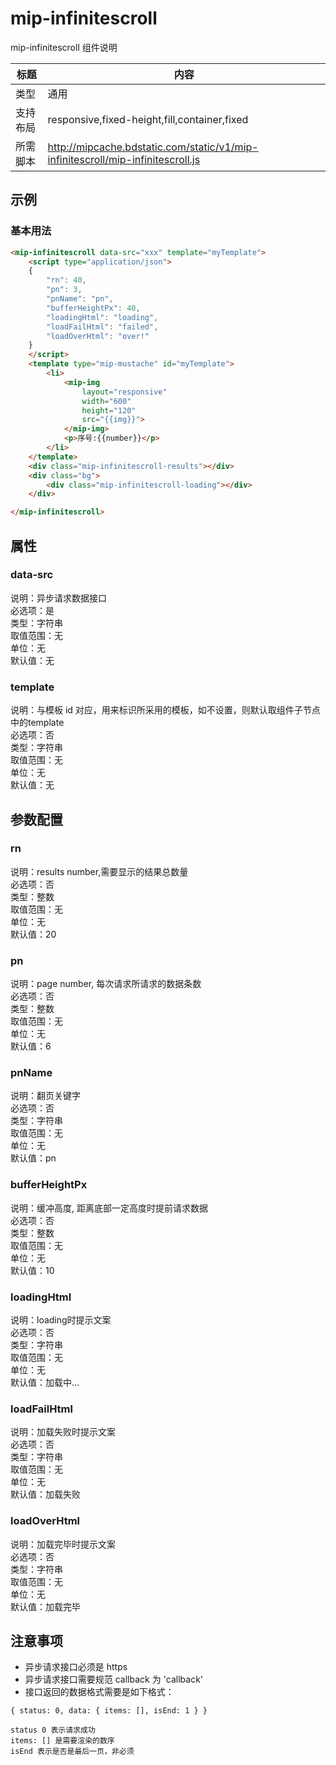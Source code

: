 # mip-infinitescroll

mip-infinitescroll 组件说明

标题|内容
----|----
类型|通用
支持布局|responsive,fixed-height,fill,container,fixed
所需脚本|http://mipcache.bdstatic.com/static/v1/mip-infinitescroll/mip-infinitescroll.js

## 示例

### 基本用法
```html
<mip-infinitescroll data-src="xxx" template="myTemplate">
    <script type="application/json">
    {
        "rn": 40,
        "pn": 3,
        "pnName": "pn",
        "bufferHeightPx": 40,
        "loadingHtml": "loading",
        "loadFailHtml": "failed",
        "loadOverHtml": "over!"
    }
    </script>
    <template type="mip-mustache" id="myTemplate">
        <li>
            <mip-img
                layout="responsive"
                width="600"
                height="120"
                src="{{img}}">
            </mip-img>
            <p>序号:{{number}}</p>
        </li>
    </template>
    <div class="mip-infinitescroll-results"></div>
    <div class="bg">
        <div class="mip-infinitescroll-loading"></div>
    </div>

</mip-infinitescroll>
```

## 属性

### data-src

说明：异步请求数据接口   
必选项：是   
类型：字符串   
取值范围：无   
单位：无   
默认值：无   

### template

说明：与模板 id 对应，用来标识所采用的模板，如不设置，则默认取组件子节点中的template  
必选项：否   
类型：字符串   
取值范围：无   
单位：无   
默认值：无

## 参数配置

### rn

说明：results number,需要显示的结果总数量     
必选项：否   
类型：整数   
取值范围：无   
单位：无   
默认值：20

### pn

说明：page number, 每次请求所请求的数据条数       
必选项：否   
类型：整数   
取值范围：无   
单位：无   
默认值：6  

### pnName

说明：翻页关键字            
必选项：否   
类型：字符串   
取值范围：无   
单位：无   
默认值：pn    

### bufferHeightPx

说明：缓冲高度, 距离底部一定高度时提前请求数据         
必选项：否   
类型：整数   
取值范围：无   
单位：无   
默认值：10   

### loadingHtml

说明：loading时提示文案         
必选项：否   
类型：字符串   
取值范围：无   
单位：无   
默认值：加载中...

### loadFailHtml

说明：加载失败时提示文案         
必选项：否   
类型：字符串   
取值范围：无   
单位：无   
默认值：加载失败

### loadOverHtml

说明：加载完毕时提示文案         
必选项：否   
类型：字符串   
取值范围：无   
单位：无   
默认值：加载完毕

## 注意事项

- 异步请求接口必须是 https
- 异步请求接口需要规范 callback 为 'callback'
- 接口返回的数据格式需要是如下格式：

```
{ status: 0, data: { items: [], isEnd: 1 } }

status 0 表示请求成功
items: [] 是需要渲染的数序
isEnd 表示是否是最后一页，非必须
```
